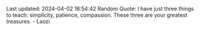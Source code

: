 Last updated: 2024-04-02 18:54:42
Random Quote: I have just three things to teach: simplicity, patience, compassion. These three are your greatest treasures. - Laozi